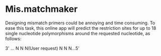 # Mis.matchmaker
  Designing mismatch primers could be annoying and time consuming. To ease this task, this online app will predict the restriction sites for up to 18 single nucleotide
  polymorphisms around the requested nucleotide, as follows:
  
  3' ... N N N(User request) N N N...5'
